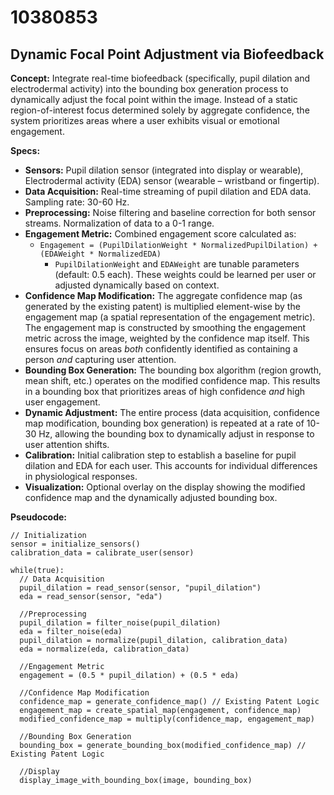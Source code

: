 # 10380853

## Dynamic Focal Point Adjustment via Biofeedback

**Concept:** Integrate real-time biofeedback (specifically, pupil dilation and electrodermal activity) into the bounding box generation process to dynamically adjust the focal point within the image.  Instead of a static region-of-interest focus determined solely by aggregate confidence, the system prioritizes areas where a user exhibits visual or emotional engagement.

**Specs:**

*   **Sensors:**  Pupil dilation sensor (integrated into display or wearable), Electrodermal activity (EDA) sensor (wearable – wristband or fingertip).
*   **Data Acquisition:** Real-time streaming of pupil dilation and EDA data.  Sampling rate: 30-60 Hz.
*   **Preprocessing:** Noise filtering and baseline correction for both sensor streams.  Normalization of data to a 0-1 range.
*   **Engagement Metric:**  Combined engagement score calculated as:
    *   `Engagement = (PupilDilationWeight * NormalizedPupilDilation) + (EDAWeight * NormalizedEDA)`
        *   `PupilDilationWeight` and `EDAWeight` are tunable parameters (default: 0.5 each).  These weights could be learned per user or adjusted dynamically based on context.
*   **Confidence Map Modification:**  The aggregate confidence map (as generated by the existing patent) is multiplied element-wise by the engagement map (a spatial representation of the engagement metric).  The engagement map is constructed by smoothing the engagement metric across the image, weighted by the confidence map itself. This ensures focus on areas *both* confidently identified as containing a person *and* capturing user attention.
*   **Bounding Box Generation:** The bounding box algorithm (region growth, mean shift, etc.) operates on the modified confidence map.  This results in a bounding box that prioritizes areas of high confidence *and* high user engagement.
*   **Dynamic Adjustment:** The entire process (data acquisition, confidence map modification, bounding box generation) is repeated at a rate of 10-30 Hz, allowing the bounding box to dynamically adjust in response to user attention shifts.
*   **Calibration:** Initial calibration step to establish a baseline for pupil dilation and EDA for each user. This accounts for individual differences in physiological responses.
*   **Visualization:** Optional overlay on the display showing the modified confidence map and the dynamically adjusted bounding box.



**Pseudocode:**

```
// Initialization
sensor = initialize_sensors()
calibration_data = calibrate_user(sensor)

while(true):
  // Data Acquisition
  pupil_dilation = read_sensor(sensor, "pupil_dilation")
  eda = read_sensor(sensor, "eda")

  //Preprocessing
  pupil_dilation = filter_noise(pupil_dilation)
  eda = filter_noise(eda)
  pupil_dilation = normalize(pupil_dilation, calibration_data)
  eda = normalize(eda, calibration_data)

  //Engagement Metric
  engagement = (0.5 * pupil_dilation) + (0.5 * eda)

  //Confidence Map Modification
  confidence_map = generate_confidence_map() // Existing Patent Logic
  engagement_map = create_spatial_map(engagement, confidence_map)
  modified_confidence_map = multiply(confidence_map, engagement_map)

  //Bounding Box Generation
  bounding_box = generate_bounding_box(modified_confidence_map) // Existing Patent Logic

  //Display
  display_image_with_bounding_box(image, bounding_box)
```
